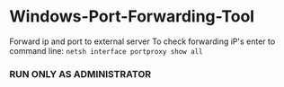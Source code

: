 # Windows-Port-Forwarding-Tool
Forward ip and port to external server
To check forwarding iP's enter to command line:
`netsh interface portproxy show all`
### RUN ONLY AS ADMINISTRATOR

